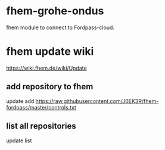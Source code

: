# fhem-grohe-ondus
fhem module to connect to Fordpass-cloud.

# fhem update wiki
https://wiki.fhem.de/wiki/Update

## add repository to fhem
update add https://raw.githubusercontent.com/J0EK3R/fhem-fordpass/master/controls.txt

## list all repositories
update list
